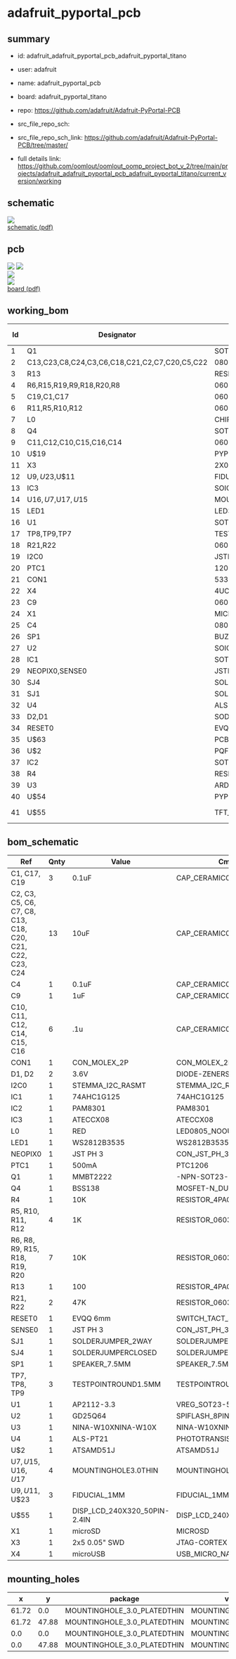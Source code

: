 # adafruit_pyportal_pcb
 
## summary 
* id: adafruit_adafruit_pyportal_pcb_adafruit_pyportal_titano
* user: adafruit
* name: adafruit_pyportal_pcb
* board: adafruit_pyportal_titano
* repo: https://github.com/adafruit/Adafruit-PyPortal-PCB



* src_file_repo_sch: 
* src_file_repo_sch_link: https://github.com/adafruit/Adafruit-PyPortal-PCB/tree/master/
* full details link: https://github.com/oomlout/oomlout_oomp_project_bot_v_2/tree/main/projects/adafruit_adafruit_pyportal_pcb_adafruit_pyportal_titano/current_version/working  

## schematic  
![](working_schematic_600.png)  
[schematic (pdf)](working_schematic.pdf) 






















## pcb  
![](working_3d_600.png) 
![](working_3d_front_600.png)  
![](working_3d_back_600.png)  
![](working_600.png)  
[board (pdf)](working.pdf)  

## working_bom
| Id | Designator | Footprint | Quantity | Designation | Supplier and ref |  | None | 
| --- | --- | --- | --- | --- | --- | --- | --- | 
| 1 | Q1 | SOT23-BEC | 1 | MMBT2222 |  |  | [''] | 
| 2 | C13,C23,C8,C24,C3,C6,C18,C21,C2,C7,C20,C5,C22 | 0805-NO | 13 | 10uF |  |  | [''] | 
| 3 | R13 | RESPACK_4X0603 | 1 | 100 |  |  | [''] | 
| 4 | R6,R15,R19,R9,R18,R20,R8 | 0603-NO | 7 | 10K |  |  | [''] | 
| 5 | C19,C1,C17 | 0603-NO | 3 | 0.1uF |  |  | [''] | 
| 6 | R11,R5,R10,R12 | 0603-NO | 4 | 1K |  |  | [''] | 
| 7 | L0 | CHIPLED_0805_NOOUTLINE | 1 | RED |  |  | [''] | 
| 8 | Q4 | SOT363 | 1 | BSS138 |  |  | [''] | 
| 9 | C11,C12,C10,C15,C16,C14 | 0603-NO | 6 | .1u |  |  | [''] | 
| 10 | U$19 | PYPORTALPYNT_TOP | 1 |  |  |  | [''] | 
| 11 | X3 | 2X05_1.27MM_SMT | 1 | 2x5 0.05 SWD" |  |  | [''] | 
| 12 | U$9,U$23,U$11 | FIDUCIAL_1MM | 3 | FIDUCIAL_1MM |  |  | [''] | 
| 13 | IC3 | SOIC8_150MIL | 1 | ATECCX08 |  |  | [''] | 
| 14 | U$16,U$7,U$17,U$15 | MOUNTINGHOLE_3.0_PLATEDTHIN | 4 | MOUNTINGHOLE3.0THIN |  |  | [''] | 
| 15 | LED1 | LED3535 | 1 | WS2812B3535 |  |  | [''] | 
| 16 | U1 | SOT23-5 | 1 | AP2112-3.3 |  |  | [''] | 
| 17 | TP8,TP9,TP7 | TESTPOINT_ROUND_1.5MM | 3 |  |  |  | [''] | 
| 18 | R21,R22 | 0603-NO | 2 | 47K |  |  | [''] | 
| 19 | I2C0 | JSTPH4 | 1 | JST PH 4 |  |  | [''] | 
| 20 | PTC1 | 1206 | 1 | 500mA |  |  | [''] | 
| 21 | CON1 | 53398-0271 | 1 | CON_MOLEX_2P |  |  | [''] | 
| 22 | X4 | 4UCONN_20329_NARROW | 1 | microUSB |  |  | [''] | 
| 23 | C9 | 0603-NO | 1 | 1uF |  |  | [''] | 
| 24 | X1 | MICROSD | 1 | microSD |  |  | [''] | 
| 25 | C4 | 0805-NO | 1 | 0.1uF |  |  | [''] | 
| 26 | SP1 | BUZZER_SMT_7.5MM | 1 | 7.5mm SPK |  |  | [''] | 
| 27 | U2 | SOIC8_208MIL | 1 | GD25Q64 |  |  | [''] | 
| 28 | IC1 | SOT23-5L | 1 | 74AHC1G125 |  |  | [''] | 
| 29 | NEOPIX0,SENSE0 | JSTPH3 | 2 | JST PH 3 |  |  | [''] | 
| 30 | SJ4 | SOLDERJUMPER_CLOSEDWIRE | 1 |  |  |  | [''] | 
| 31 | SJ1 | SOLDERJUMPER_2WAY_OPEN_NOPASTE | 1 |  |  |  | [''] | 
| 32 | U4 | ALS-PT26-21C | 1 | ALS-PT21 |  |  | [''] | 
| 33 | D2,D1 | SOD-323 | 2 | 3.6V |  |  | [''] | 
| 34 | RESET0 | EVQ-Q2_SMALLER | 1 | EVQQ 6mm |  |  | [''] | 
| 35 | U$63 | PCBFEAT-REV-040 | 1 |  |  |  | [''] | 
| 36 | U$2 | PQFN64-1 | 1 | ATSAMD51J20 |  |  | [''] | 
| 37 | IC2 | SOT23-6 | 1 | PAM8301 |  |  | [''] | 
| 38 | R4 | RESPACK_4X0603 | 1 | 10K |  |  | [''] | 
| 39 | U3 | ARDUINO-UCS&SOCS_NINA-W1X | 1 | NINA-W102 |  |  | [''] | 
| 40 | U$54 | PYPORTALPYNT_BOT | 1 |  |  |  | [''] | 
| 41 | U$55 | TFT_2.4IN_240X320_50PIN | 1 | DISP_LCD_240X320_50PIN-2.4IN |  |  | [''] | 


## bom_schematic
| Ref | Qnty | Value | Cmp name | Footprint | Description | Vendor | DNP | 
| --- | --- | --- | --- | --- | --- | --- | --- | 
| C1, C17, C19 | 3 | 0.1uF | CAP_CERAMIC0603_NO | working:0603-NO |  |  |  | 
| C2, C3, C5, C6, C7, C8, C13, C18, C20, C21, C22, C23, C24 | 13 | 10uF | CAP_CERAMIC0805-NOOUTLINE | working:0805-NO |  |  |  | 
| C4 | 1 | 0.1uF | CAP_CERAMIC0805-NOOUTLINE | working:0805-NO |  |  |  | 
| C9 | 1 | 1uF | CAP_CERAMIC0603_NO | working:0603-NO |  |  |  | 
| C10, C11, C12, C14, C15, C16 | 6 | .1u | CAP_CERAMIC0603_NO | working:0603-NO |  |  |  | 
| CON1 | 1 | CON_MOLEX_2P | CON_MOLEX_2P | working:53398-0271 |  |  |  | 
| D1, D2 | 2 | 3.6V | DIODE-ZENERSOD323 | working:SOD-323 |  |  |  | 
| I2C0 | 1 | STEMMA_I2C_RASMT | STEMMA_I2C_RASMT | working:JSTPH4 |  |  |  | 
| IC1 | 1 | 74AHC1G125 | 74AHC1G125 | working:SOT23-5L |  |  |  | 
| IC2 | 1 | PAM8301 | PAM8301 | working:SOT23-6 |  |  |  | 
| IC3 | 1 | ATECCX08 | ATECCX08 | working:SOIC8_150MIL |  |  |  | 
| L0 | 1 | RED | LED0805_NOOUTLINE | working:CHIPLED_0805_NOOUTLINE |  |  |  | 
| LED1 | 1 | WS2812B3535 | WS2812B3535 | working:LED3535 |  |  |  | 
| NEOPIX0 | 1 | JST PH 3 | CON_JST_PH_3PIN | working:JSTPH3 |  |  |  | 
| PTC1 | 1 | 500mA | PTC1206 | working:1206 |  |  |  | 
| Q1 | 1 | MMBT2222 | -NPN-SOT23-BEC | working:SOT23-BEC |  |  |  | 
| Q4 | 1 | BSS138 | MOSFET-N_DUAL | working:SOT363 |  |  |  | 
| R4 | 1 | 10K | RESISTOR_4PACK | working:RESPACK_4X0603 |  |  |  | 
| R5, R10, R11, R12 | 4 | 1K | RESISTOR_0603_NOOUT | working:0603-NO |  |  |  | 
| R6, R8, R9, R15, R18, R19, R20 | 7 | 10K | RESISTOR_0603_NOOUT | working:0603-NO |  |  |  | 
| R13 | 1 | 100 | RESISTOR_4PACK | working:RESPACK_4X0603 |  |  |  | 
| R21, R22 | 2 | 47K | RESISTOR_0603_NOOUT | working:0603-NO |  |  |  | 
| RESET0 | 1 | EVQQ 6mm | SWITCH_TACT_SMT_EVQQ2_SMALL | working:EVQ-Q2_SMALLER |  |  |  | 
| SENSE0 | 1 | JST PH 3 | CON_JST_PH_3PIN | working:JSTPH3 |  |  |  | 
| SJ1 | 1 | SOLDERJUMPER_2WAY | SOLDERJUMPER_2WAY | working:SOLDERJUMPER_2WAY_OPEN_NOPASTE |  |  |  | 
| SJ4 | 1 | SOLDERJUMPERCLOSED | SOLDERJUMPERCLOSED | working:SOLDERJUMPER_CLOSEDWIRE |  |  |  | 
| SP1 | 1 | SPEAKER_7.5MM | SPEAKER_7.5MM | working:BUZZER_SMT_7.5MM |  |  |  | 
| TP7, TP8, TP9 | 3 | TESTPOINTROUND1.5MM | TESTPOINTROUND1.5MM | working:TESTPOINT_ROUND_1.5MM |  |  |  | 
| U1 | 1 | AP2112-3.3 | VREG_SOT23-5 | working:SOT23-5 |  |  |  | 
| U2 | 1 | GD25Q64 | SPIFLASH_8PIN208MIL | working:SOIC8_208MIL |  |  |  | 
| U3 | 1 | NINA-W10XNINA-W10X | NINA-W10XNINA-W10X | working:ARDUINO-UCS&SOCS_NINA-W1X |  |  |  | 
| U4 | 1 | ALS-PT21 | PHOTOTRANSISTOR_PT26-21C | working:ALS-PT26-21C |  |  |  | 
| U$2 | 1 | ATSAMD51J | ATSAMD51J | working:PQFN64-1 |  |  |  | 
| U$7, U$15, U$16, U$17 | 4 | MOUNTINGHOLE3.0THIN | MOUNTINGHOLE3.0THIN | working:MOUNTINGHOLE_3.0_PLATEDTHIN |  |  |  | 
| U$9, U$11, U$23 | 3 | FIDUCIAL_1MM | FIDUCIAL_1MM | working:FIDUCIAL_1MM |  |  |  | 
| U$55 | 1 | DISP_LCD_240X320_50PIN-2.4IN | DISP_LCD_240X320_50PIN-2.4IN | working:TFT_2.4IN_240X320_50PIN |  |  |  | 
| X1 | 1 | microSD | MICROSD | working:MICROSD |  |  |  | 
| X3 | 1 | 2x5 0.05" SWD | JTAG-CORTEX | working:2X05_1.27MM_SMT |  |  |  | 
| X4 | 1 | microUSB | USB_MICRO_NARROW | working:4UCONN_20329_NARROW |  |  |  | 


## mounting_holes
| x | y | package | value | ref | size | 
| --- | --- | --- | --- | --- | --- | 
| 61.72 | 0.0 | MOUNTINGHOLE_3.0_PLATEDTHIN | MOUNTINGHOLE3.0THIN | U$7 | m3 | 
| 61.72 | 47.88 | MOUNTINGHOLE_3.0_PLATEDTHIN | MOUNTINGHOLE3.0THIN | U$15 | m3 | 
| 0.0 | 0.0 | MOUNTINGHOLE_3.0_PLATEDTHIN | MOUNTINGHOLE3.0THIN | U$16 | m3 | 
| 0.0 | 47.88 | MOUNTINGHOLE_3.0_PLATEDTHIN | MOUNTINGHOLE3.0THIN | U$17 | m3 | 


